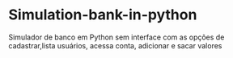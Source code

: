 # Simulation-bank-in-python
Simulador de banco em Python  sem interface com as opções de cadastrar,lista usuários, acessa conta, adicionar e sacar valores
